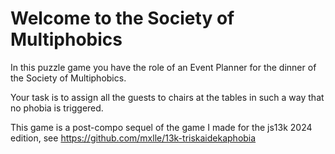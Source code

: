 # Welcome to the Society of Multiphobics
In this puzzle game you have the role of an Event Planner for the dinner of the Society of Multiphobics. 

Your task is to assign all the guests to chairs at the tables in such a way that no phobia is triggered.

This game is a post-compo sequel of the game I made for the js13k 2024 edition, see https://github.com/mxlle/13k-triskaidekaphobia
